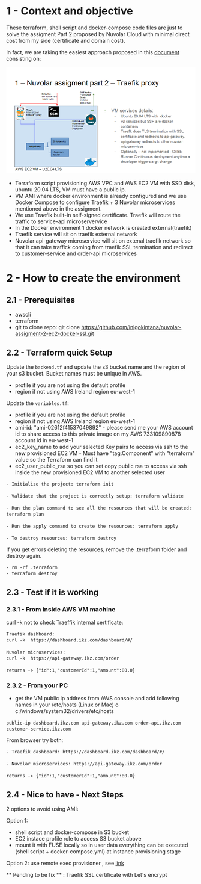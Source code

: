 # 1 - Context and objective

These terraform, shell script and docker-compose code files are just to solve the assigment Part 2 proposed by Nuvolar Cloud with minimal direct cost from my side (certificate and domain cost).

In fact, we are taking the easiest approach proposed in this [document](https://docs.google.com/document/d/1HAYqUc2f9wCuLpat0eQIfZj4OuCvWleRjPYy23yoaHk/edit#heading=h.rxj3xvfrhhmb) consisting on:

<img src="./docs/nuvolar-assigment-part2-architecture.png" />

 - Terraform script provisioning AWS VPC and AWS EC2 VM with SSD disk, ubuntu 20.04 LTS, VM must have a public ip.
 - VM AMI where docker environment is already configured and we use Docker Compose to configure Traefik + 3 Nuvolar microservices mentioned above in the assigment.
 - We use Traefik built-in self-signed certificate. Traefik will route the traffic to service-api microservervice
- In the Docker environment 1 docker network is created external(traefik)
- Traefik service will sit on traefik external network
- Nuvolar api-gateway microservice will sit on extenal traefik network so that it can take traffick coming from traefik SSL termination and redirect to customer-service and order-api microservices

# 2 - How to create the environment
## 2.1 - Prerequisites 
- awscli
- terraform
- git to clone repo: git clone https://github.com/inigokintana/nuvolar-assigment-2-ec2-docker-ssl.git


## 2.2 - Terraform quick Setup

Update the `backend.tf` and update the s3 bucket name and the region of your s3 bucket. Bucket names must be unique in AWS.
- profile if you are not using the default profile
- region if not using AWS Ireland region eu-west-1

Update the `variables.tf`:
- profile if you are not using the default profile
- region if not using AWS Ireland region eu-west-1
- ami-id: "ami-02612f41537049892" - please send me your AWS account id to share access  to this private image on  my AWS 733109890878 account id in eu-west-1
- ec2_key_name to add your selected Key pairs to access via ssh to the new provisioned EC2 VM - Must have "tag:Component" with "terraform" value so the Terraform can find it
- ec2_user_public_rsa so you can set copy public rsa to access via ssh inside the new provisioned EC2 VM to another selected user
```
- Initialize the project: terraform init

- Validate that the project is correctly setup: terraform validate

- Run the plan command to see all the resources that will be created: terraform plan

- Run the apply command to create the resources: terraform apply

- To destroy resources: terraform destroy
```
If you get errors deleting the resources, remove the .terraform folder and destroy again.
```
- rm -rf .terraform
- terraform destroy
```
## 2.3 - Test if it is working
### 2.3.1 - From inside AWS VM machine

curl -k not to check Traeffik internal certificate:
```
Traefik dashboard: 
curl -k  https://dashboard.ikz.com/dashboard/#/

Nuvolar microservices:
curl -k  https://api-gateway.ikz.com/order

returns -> {"id":1,"customerId":1,"amount":80.0}
```
### 2.3.2 - From your PC
- get the VM public ip address from AWS console and add following names in your /etc/hosts (Linux or Mac) o c:/windows/system32/drivers/etc/hosts
```
public-ip dashboard.ikz.com api-gateway.ikz.com order-api.ikz.com  customer-service.ikz.com
```

From browser try both:
```
- Traefik dashboard: https://dashboard.ikz.com/dashboard/#/

- Nuvolar microservices: https://api-gateway.ikz.com/order

returns -> {"id":1,"customerId":1,"amount":80.0}
```

## 2.4 - Nice to have - Next Steps

2 options to avoid using AMI:

Option 1:
 - shell script and docker-compose  in S3 bucket
 - EC2 instace profile role to access S3 bucket above
 - mount it with FUSE locally so in user data everything  can be executed  (shell script + docker-compose.yml) at instance provisioning stage

Option 2:  use remote exec provisioner , see [link](https://developer.hashicorp.com/terraform/language/resources/provisioners/remote-exec) 


** Pending to be fix ** : Traefik SSL certificate with Let's encrypt